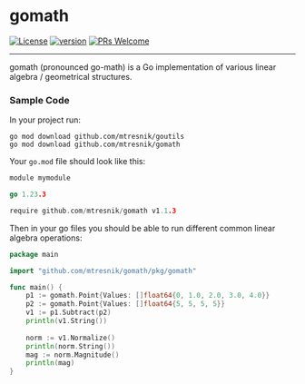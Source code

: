 # gomath
[![License](https://img.shields.io/badge/License-Apache_2.0-blue.svg)](https://github.com/mtresnik/gomath/blob/main/LICENSE)
[![version](https://img.shields.io/badge/version-1.1.3-blue)](https://github.com/mtresnik/gomath/releases/tag/v1.1.3)
[![PRs Welcome](https://img.shields.io/badge/PRs-welcome-green.svg?style=flat-square)](https://makeapullrequest.com)
<hr>

gomath (pronounced go-math) is a Go implementation of various linear algebra / geometrical structures.


### Sample Code

In your project run:
```
go mod download github.com/mtresnik/goutils
go mod download github.com/mtresnik/gomath 
```

Your `go.mod` file should look like this:
```go 
module mymodule

go 1.23.3

require github.com/mtresnik/gomath v1.1.3
```


Then in your go files you should be able to run different common linear algebra operations:

```go 
package main

import "github.com/mtresnik/gomath/pkg/gomath"

func main() {
	p1 := gomath.Point{Values: []float64{0, 1.0, 2.0, 3.0, 4.0}}
	p2 := gomath.Point{Values: []float64{5, 5, 5, 5}}
	v1 := p1.Subtract(p2)
	println(v1.String())
	
	norm := v1.Normalize()
	println(norm.String())
	mag := norm.Magnitude()
	println(mag)
}
```